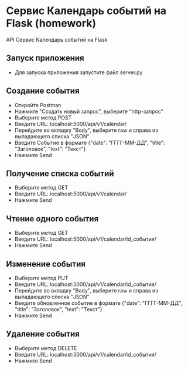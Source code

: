 # Сервис Календарь событий на Flask (homework)
API Сервис Календарь событий на Flask

Запуск приложения
-
- Для запуска приложения запустите файл server.py

Создание события
-
- Откройте Postman
- Нажмите "Создать новый запрос", выберите "http-запрос"
- Выберите метод POST
- Введите URL: localhost:5000/api/v1/calendar/
- Перейдите во вкладку "Body", выберите raw и справа из выпадающего списка "JSON"
- Введите Событие в формате {"date": "ГГГГ-ММ-ДД", "title": "Заголовок", "text": "Текст"}
- Нажмите Send


Получение списка событий
-
- Выберите метод GET
- Введите URL: localhost:5000/api/v1/calendar/
- Нажмите Send

Чтение одного события
- 
- Выберите метод GET
- Введите URL: localhost:5000/api/v1/calendar/id_события/
- Нажмите Send

Изменение события
-
- Выберите метод PUT
- Введите URL: localhost:5000/api/v1/calendar/id_события/
- Перейдите во вкладку "Body", выберите raw и справа из выпадающего списка "JSON"
- Введите обновленное событие в формате {"date": "ГГГГ-ММ-ДД", "title": "Заголовок", "text": "Текст"}
- Нажмите Send

Удаление события 
-
- Выберите метод DELETE
- Введите URL: localhost:5000/api/v1/calendar/id_события/
- Нажмите Send
